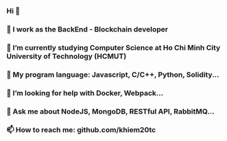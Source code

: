### Hi 👋
### 🔭 I work as the BackEnd - Blockchain developer
### 🌱 I’m currently studying Computer Science at Ho Chi Minh City University of Technology (HCMUT)
### 👯 My program language: Javascript, C/C++, Python, Solidity...
### 🤔 I’m looking for help with Docker, Webpack...
### 💬 Ask me about NodeJS, MongoDB, RESTful API, RabbitMQ...
### 📫 How to reach me: github.com/khiem20tc
<!--
**khiem20tc/khiem20tc** is a ✨ _special_ ✨ repository because its `README.md` (this file) appears on your GitHub profile.

Here are some ideas to get you started:

- 🔭 I work as the BackEnd - Blockchain developer
- 🌱 I’m currently studying Computer Science at Ho Chi Minh City University of Technology (HCMUT)
- 👯 My program language: Javascript, C/C++, Python, Solidity...
- 🤔 I’m looking for help with Docker, Webpack...
- 💬 Ask me about NodeJS, MongoDB, RESTful API, RabbitMQ...
- 📫 How to reach me: github.com/khiem20tc
- 😄 Pronouns: ...
- ⚡ Fun fact: ...
-->

